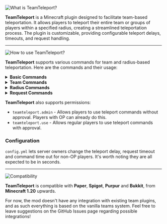 ![What is TeamTeleport?](https://cdn.modrinth.com/data/cached_images/43c5622465210df6e427673a336fb566c6289d51_0.webp)

**TeamTeleport** is a Minecraft plugin designed to facilitate team-based teleportation. It allows players to teleport their entire team or groups of players within a specified radius, creating a streamlined teleportation process. The plugin is customizable, providing configurable teleport delays, timeouts, and request handling.

---

![How to use TeamTeleport?](https://cdn.modrinth.com/data/cached_images/bbdfa031a2edd68311a08f8ab9c3119c16dd728c_0.webp)

**TeamTeleport** supports various commands for team and radius-based teleportation. Here are the commands and their usage:

<details>
  <summary><strong>Basic Commands</strong></summary>

```bash
/teamtp <playerName>
```
*Teleports the command sender and their team (if applicable) to the location of the specified player.*

```bash
/teamtp <x> <y> <z>
```
*Teleports the command sender and their team to specific coordinates.*
  
</details>

<details>
  <summary><strong>Team Commands</strong></summary>

```bash
/teamtp team <teamName> <playerName>
```
*Teleports all players from the specified team to the target player.*

```bash
/teamtp team <teamName> <x> <y> <z>
```
*Teleports all players from the specified team to the provided coordinates.*

</details>

<details>
  <summary><strong>Radius Commands</strong></summary>

```bash
/teamtp radius <radius> <x> <y> <z>
```
*Teleports all team members within the specified radius of the command sender to the provided coordinates.*

```bash
/teamtp radius <radius>
```
*Teleports the sender's team within a certain radius to them.*

```bash
/teamtp team <teamName> radius <radius> <playerName | x y z>
```
*Teleports all team members within the radius to either a player or a set of coordinates.*

</details>

<details>
  <summary><strong>Request Commands</strong></summary>

```bash
/teamtp allow requests
```
*Allows the player to accept teleport requests from other team members.*

```bash
/teamtp deny requests
```
*Denies all non-OP teleport requests for the player.*

```bash
/teamtp accept
```
*Approves a teleport request sent to the player by a teammate.*

```bash
/teamtp deny
```
*Denies a teleport request sent to the player.*

</details>

**TeamTeleport** also supports permissions:
- `teamteleport.admin` - Allows players to use teleport commands without approval. Players with OP can already do this.
- `teamteleport.use` - Allows regular players to use teleport commands with approval.

### Configuration
`config.yml` lets server owners change the teleport delay, request timeout and command time out for non-OP players. It's worth noting they are all expected to be in seconds.

---

![Compatibility](https://cdn.modrinth.com/data/cached_images/f23e2224283de81cf19e7e163d77188fa1ae9e87_0.webp)

**TeamTeleport** is compatible with **Paper**, **Spigot**, **Purpur** and **Bukkit**, from **Minecraft 1.20** upwards.

For now, the mod doesn't have any integration with existing team plugins, and as such everything is based on the vanilla teams system. Feel free to leave suggestions on the GitHub Issues page regarding possible integrations!
